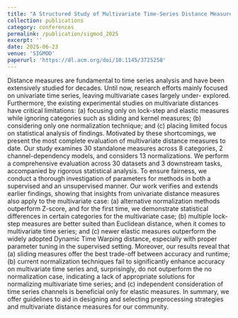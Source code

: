 ```yaml
---
title: "A Structured Study of Multivariate Time-Series Distance Measures"
collection: publications
category: conferences
permalink: /publication/sigmod_2025
excerpt: ''
date: 2025-06-23
venue: 'SIGMOD'
paperurl: 'https://dl.acm.org/doi/10.1145/3725258'
---
```


Distance measures are fundamental to time series analysis and have been extensively studied for decades.
Until now, research efforts mainly focused on univariate time series, leaving multivariate cases largely under-
explored. Furthermore, the existing experimental studies on multivariate distances have critical limitations: (a)
focusing only on lock-step and elastic measures while ignoring categories such as sliding and kernel measures;
(b) considering only one normalization technique; and (c) placing limited focus on statistical analysis of findings.
Motivated by these shortcomings, we present the most complete evaluation of multivariate distance measures
to date. Our study examines 30 standalone measures across 8 categories, 2 channel-dependency models, and
considers 13 normalizations. We perform a comprehensive evaluation across 30 datasets and 3 downstream
tasks, accompanied by rigorous statistical analysis. To ensure fairness, we conduct a thorough investigation of
parameters for methods in both a supervised and an unsupervised manner. Our work verifies and extends
earlier findings, showing that insights from univariate distance measures also apply to the multivariate case:
(a) alternative normalization methods outperform Z-score, and for the first time, we demonstrate statistical
differences in certain categories for the multivariate case; (b) multiple lock-step measures are better suited than
Euclidean distance, when it comes to multivariate time series; and (c) newer elastic measures outperform the
widely adopted Dynamic Time Warping distance, especially with proper parameter tuning in the supervised
setting. Moreover, our results reveal that (a) sliding measures offer the best trade-off between accuracy and
runtime; (b) current normalization techniques fail to significantly enhance accuracy on multivariate time series
and, surprisingly, do not outperform the no normalization case, indicating a lack of appropriate solutions for
normalizing multivariate time series; and (c) independent consideration of time series channels is beneficial
only for elastic measures. In summary, we offer guidelines to aid in designing and selecting preprocessing
strategies and multivariate distance measures for our community.